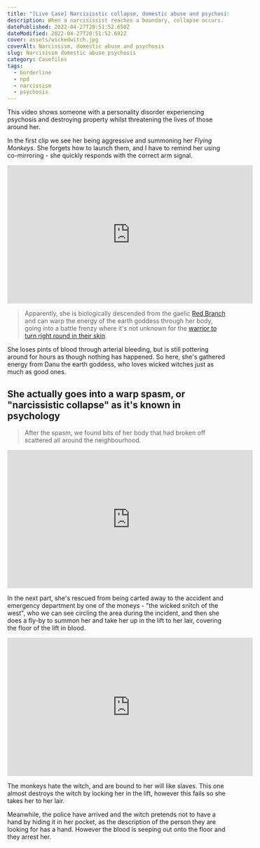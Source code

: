 ```yaml
---
title: "[Live Case] Narcisisstic collapse, domestic abuse and psychosis"
description: When a narcisissist reaches a boundary, collapse occurs.
datePublished: 2022-04-27T20:51:52.650Z
dateModified: 2022-04-27T20:51:52.692Z
cover: assets/wickedwitch.jpg
coverAlt: Narcissism, domestic abuse and psychosis
slug: Narcisissm domestic abuse psychosis
category: Casefiles
tags:
  - borderline
  - npd
  - narcissism
  - psychosis
---
```

This video shows someone with a personality disorder experiencing psychosis and destroying property whilst threatening the lives of those around her. 

In the first clip we see her being aggressive and summoning her *Flying Monkeys*. She forgets how to launch them, and I have to remind her using co-mirroring - she quickly responds with the correct arm signal.

<iframe width="560" height="315" src="https://www.youtube.com/embed/ftdr_MY9M8U" title="YouTube video player" frameborder="0" allow="accelerometer; autoplay; clipboard-write; encrypted-media; gyroscope; picture-in-picture" allowfullscreen></iframe>

> Apparently, she is biologically descended from the gaelic [Red Branch](https://mythology.stackexchange.com/questions/1050/what-did-cuchulainns-warp-spasm-look-like) and can warp the energy of the earth goddess through her body, going into a battle frenzy where it's not unknown for the [warrior to turn right round in their skin](https://scifi.stackexchange.com/questions/36644/why-does-slaine-warp-spasm). 

She loses pints of blood through arterial bleeding, but is still pottering around for hours as though nothing has happened. So here, she's gathered energy from Danu the earth goddess, who loves wicked witches just as much as good ones.

## She actually goes into a warp spasm, or "narcissistic collapse" as it's known in psychology

> After the spasm, we found bits of her body that had broken off scattered all around the neighbourhood.

<iframe width="560" height="315" src="https://www.youtube.com/embed/49hwWlnItvo" title="YouTube video player" frameborder="0" allow="accelerometer; autoplay; clipboard-write; encrypted-media; gyroscope; picture-in-picture" allowfullscreen></iframe>

In the next part, she's rescued from being carted away to the accident and emergency department by one of the moneys - "the wicked snitch of the west", who we can see circling the area during the incident, and then she does a fly-by to summon her and take her up in the lift to her lair, covering the floor of the lift in blood.

<iframe width="560" height="315" src="https://www.youtube.com/embed/JW2kX5kJZ18" title="YouTube video player" frameborder="0" allow="accelerometer; autoplay; clipboard-write; encrypted-media; gyroscope; picture-in-picture" allowfullscreen></iframe>

The monkeys hate the witch, and are bound to her will like slaves. This one almost destroys the witch by locking her in the lift, however this fails so she takes her to her lair.

Meanwhile, the police have arrived and the witch pretends not to have a hand by hiding it in her pocket, as the description of the person they are looking for has a hand. However the blood is seeping out onto the floor and they arrest her.